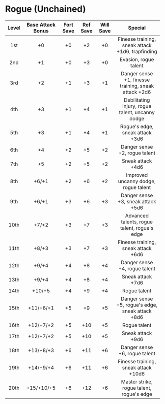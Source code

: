 # Rogue (Unchained)
| Level | Base Attack Bonus | Fort Save | Ref Save | Will Save |                        Special                       |
|:-----:|:-----------------:|:---------:|:--------:|:---------:|:----------------------------------------------------:|
|  1st  |         +0        |     +0    |    +2    |     +0    |   Finesse training, sneak attack +1d6, trapfinding   |
|  2nd  |         +1        |     +0    |    +3    |     +0    |                 Evasion, rogue talent                |
|  3rd  |         +2        |     +1    |    +3    |     +1    | Danger sense +1, finesse training, sneak attack +2d6 |
|  4th  |         +3        |     +1    |    +4    |     +1    |   Debilitating injury, rogue talent, uncanny dodge   |
|  5th  |         +3        |     +1    |    +4    |     +1    |            Rogue's edge, sneak attack +3d6           |
|  6th  |         +4        |     +2    |    +5    |     +2    |             Danger sense +2, rogue talent            |
|  7th  |         +5        |     +2    |    +5    |     +2    |                   Sneak attack +4d6                  |
|  8th  |       +6/+1       |     +2    |    +6    |     +2    |         Improved uncanny dodge, rogue talent         |
|  9th  |       +6/+1       |     +3    |    +6    |     +3    |          Danger sense +3, sneak attack +5d6          |
|  10th |       +7/+2       |     +3    |    +7    |     +3    |     Advanced talents, rogue talent, rogue's edge     |
|  11th |       +8/+3       |     +3    |    +7    |     +3    |          Finesse training, sneak attack +6d6         |
|  12th |       +9/+4       |     +4    |    +8    |     +4    |             Danger sense +4, rogue talent            |
|  13th |       +9/+4       |     +4    |    +8    |     +4    |                   Sneak attack +7d6                  |
|  14th |       +10/+5      |     +4    |    +9    |     +4    |                     Rogue talent                     |
|  15th |     +11/+6/+1     |     +5    |    +9    |     +5    |   Danger sense +5, rogue's edge, sneak attack +8d6   |
|  16th |     +12/+7/+2     |     +5    |    +10   |     +5    |                     Rogue talent                     |
|  17th |     +12/+7/+2     |     +5    |    +10   |     +5    |                   Sneak attack +9d6                  |
|  18th |     +13/+8/+3     |     +6    |    +11   |     +6    |             Danger sense +6, rogue talent            |
|  19th |     +14/+9/+4     |     +6    |    +11   |     +6    |         Finesse training, sneak attack +10d6         |
|  20th |     +15/+10/+5    |     +6    |    +12   |     +6    |       Master strike, rogue talent, rogue's edge      |